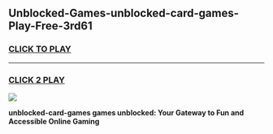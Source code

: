 
## Unblocked-Games-unblocked-card-games-Play-Free-3rd61
<h3>
<a href="https://premium76.site?title=unblocked-card-games&ref=17A">CLICK TO PLAY</a></h3>
<hr>

<h3>
<a href="https://premium76.site?title=unblocked-card-games&ref=17A">CLICK 2 PLAY</a>
  
</h3>

<a href="https://premium76.site?title=unblocked-card-games&ref=17A"><img src="https://clearcache.store/games.png"></a>


**unblocked-card-games games unblocked: Your Gateway to Fun and Accessible Online Gaming**
